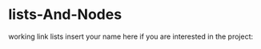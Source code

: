 lists-And-Nodes
===============

working link lists
insert your name here if you are interested in the project:
